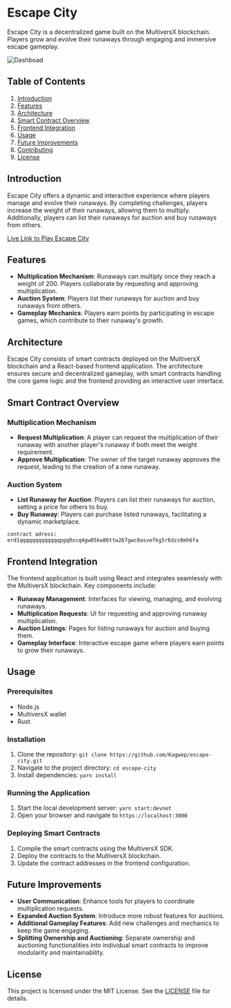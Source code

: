 
# Escape City

Escape City is a decentralized game built on the MultiversX blockchain. Players grow and evolve their runaways through engaging and immersive escape gameplay.

![Dashboad](https://res.cloudinary.com/dydj8hnhz/image/upload/v1717746227/bpgdwslzrs9cgs46idlb.png)

## Table of Contents

1. [Introduction](#introduction)
2. [Features](#features)
3. [Architecture](#architecture)
4. [Smart Contract Overview](#smart-contract-overview)
5. [Frontend Integration](#frontend-integration)
6. [Usage](#usage)
7. [Future Improvements](#future-improvements)
8. [Contributing](#contributing)
9. [License](#license)

## Introduction

Escape City offers a dynamic and interactive experience where players manage and evolve their runaways. By completing challenges, players increase the weight of their runaways, allowing them to multiply. Additionally, players can list their runaways for auction and buy runaways from others.

[Live Link to Play Escape City](https://escape-city.vercel.app/)

## Features

- **Multiplication Mechanism**: Runaways can multiply once they reach a weight of 200. Players collaborate by requesting and approving multiplication.
- **Auction System**: Players list their runaways for auction and buy runaways from others.
- **Gameplay Mechanics**: Players earn points by participating in escape games, which contribute to their runaway's growth.

## Architecture

Escape City consists of smart contracts deployed on the MultiversX blockchain and a React-based frontend application. The architecture ensures secure and decentralized gameplay, with smart contracts handling the core game logic and the frontend providing an interactive user interface.

## Smart Contract Overview

### Multiplication Mechanism

- **Request Multiplication**: A player can request the multiplication of their runaway with another player's runaway if both meet the weight requirement.
- **Approve Multiplication**: The owner of the target runaway approves the request, leading to the creation of a new runaway.

### Auction System

- **List Runaway for Auction**: Players can list their runaways for auction, setting a price for others to buy.
- **Buy Runaway**: Players can purchase listed runaways, facilitating a dynamic marketplace.

`contract adress: erd1qqqqqqqqqqqqqpgq0xcq4gw05kw86ttw267gwc0asvefkg5r6dzs8mh6fa`

## Frontend Integration

The frontend application is built using React and integrates seamlessly with the MultiversX blockchain. Key components include:

- **Runaway Management**: Interfaces for viewing, managing, and evolving runaways.
- **Multiplication Requests**: UI for requesting and approving runaway multiplication.
- **Auction Listings**: Pages for listing runaways for auction and buying them.
- **Gameplay Interface**: Interactive escape game where players earn points to grow their runaways.

## Usage

### Prerequisites

- Node.js
- MultiversX wallet
- Rust

### Installation

1. Clone the repository: `git clone https://github.com/Kagwep/escape-city.git`
2. Navigate to the project directory: `cd escape-city`
3. Install dependencies: `yarn install`

### Running the Application

1. Start the local development server: `yarn start:devnet`
2. Open your browser and navigate to `https://localhost:3000`

### Deploying Smart Contracts

1. Compile the smart contracts using the MultiversX SDK.
2. Deploy the contracts to the MultiversX blockchain.
3. Update the contract addresses in the frontend configuration.

## Future Improvements

- **User Communication**: Enhance tools for players to coordinate multiplication requests.
- **Expanded Auction System**: Introduce more robust features for auctions.
- **Additional Gameplay Features**: Add new challenges and mechanics to keep the game engaging.
- **Splitting Ownership and Auctioning**: Separate ownership and auctioning functionalities into individual smart contracts to improve modularity and maintainability.


## License

This project is licensed under the MIT License. See the [LICENSE](LICENSE) file for details.